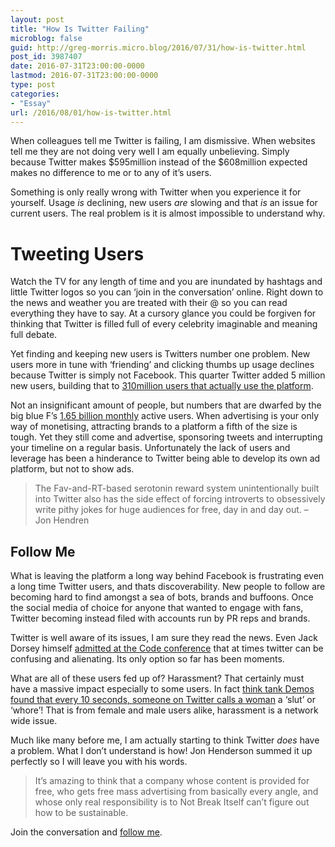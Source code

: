 ```yaml
---
layout: post
title: "How Is Twitter Failing"
microblog: false
guid: http://greg-morris.micro.blog/2016/07/31/how-is-twitter.html
post_id: 3987407
date: 2016-07-31T23:00:00-0000
lastmod: 2016-07-31T23:00:00-0000
type: post
categories:
- "Essay"
url: /2016/08/01/how-is-twitter.html
---
```

<!--kg-card-begin: html--><p><!--kg-card-begin: html--></p>
<p>When colleagues tell me Twitter is failing, I am dismissive. When websites tell me they are not doing very well I am equally unbelieving. Simply because Twitter makes $595million instead of the $608million expected makes no difference to me or to any of it’s users.</p>
<p>Something is only really wrong with Twitter when you experience it for yourself. Usage <em>is</em> declining, new users <em>are</em> slowing and that <em>is</em> an issue for current users. The real problem is it is almost impossible to understand why.</p>
<h1>Tweeting Users</h1>
<p>Watch the TV for any length of time and you are inundated by hashtags and little Twitter logos so you can ‘join in the conversation’ online. Right down to the news and weather you are treated with their @ so you can read everything they have to say. At a cursory glance you could be forgiven for thinking that Twitter is filled full of every celebrity imaginable and meaning full debate.</p>
<p>Yet finding and keeping new users is Twitters number one problem. New users more in tune with ‘friending’ and clicking thumbs up usage declines because Twitter is simply not Facebook. This quarter Twitter added 5 million new users, building that to <a href="http://expandedramblings.com/index.php/march-2013-by-the-numbers-a-few-amazing-twitter-stats/">310million users that actually use the platform</a>.</p>
<p>Not an insignificant amount of people, but numbers that are dwarfed by the big blue F’s <a href="https://zephoria.com/top-15-valuable-facebook-statistics/">1.65 billion monthly</a> active users. When advertising is your only way of monetising, attracting brands to a platform a fifth of the size is tough. Yet they still come and advertise, sponsoring tweets and interrupting your timeline on a regular basis. Unfortunately the lack of users and leverage has been a hinderance to Twitter being able to develop its own ad platform, but not to show ads.</p>
<blockquote><p>The Fav-and-RT-based serotonin reward system unintentionally built into Twitter also has the side effect of forcing introverts to obsessively write pithy jokes for huge audiences for free, day in and day out. – Jon Hendren</p></blockquote>
<h2>Follow Me</h2>
<p>What is leaving the platform a long way behind Facebook is frustrating even a long time Twitter users, and thats discoverability. New people to follow are becoming hard to find amongst a sea of bots, brands and buffoons. Once the social media of choice for anyone that wanted to engage with fans, Twitter becoming instead filed with accounts run by PR reps and brands.</p>
<p>Twitter is well aware of its issues, I am sure they read the news. Even Jack Dorsey himself <a href="http://www.macrumors.com/2016/06/02/jack-dorsey-twitters-stagnation/">admitted at the Code conference</a> that at times twitter can be confusing and alienating. Its only option so far has been moments.</p>
<p>What are all of these users fed up of? Harassment? That certainly must have a massive impact especially to some users. In fact <a href="https://www.washingtonpost.com/news/the-intersect/wp/2016/05/26/every-10-seconds-someone-on-twitter-calls-a-woman-a-slut-or-whore/">think tank Demos found that every 10 seconds, someone on Twitter calls a woman</a> a ‘slut’ or ‘whore’! That is from female and male users alike, harassment is a network wide issue.</p>
<p>Much like many before me, I am actually starting to think Twitter <em>does</em> have a problem. What I don’t understand is how! Jon Henderson summed it up perfectly so I will leave you with his words.</p>
<blockquote><p>It’s amazing to think that a company whose content is provided for free, who gets free mass advertising from basically every angle, and whose only real responsibility is to Not Break Itself can’t figure out how to be sustainable.</p></blockquote>
<p>Join the conversation and <a href="http://www.twitter.com/gr36">follow me</a>.</p>
<p><!--kg-card-end: html--></p>
<!--kg-card-end: html-->
